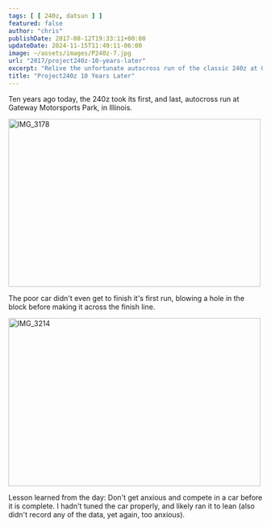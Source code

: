 ```yaml
---
tags: [ [ 240z, datsun ] ]
featured: false
author: "chris"
publishDate: 2017-08-12T19:33:11+00:00
updateDate: 2024-11-15T11:49:11-06:00
image: ~/assets/images/P240z-7.jpg
url: "2017/project240z-10-years-later"
excerpt: "Relive the unfortunate autocross run of the classic 240z at Gateway Motorsports Park ten years ago. The blog post unfolds the dramatic event and shares a cautionary tale for car enthusiasts about the importance of proper tuning before competition."
title: "Project240z 10 Years Later"
---
```


Ten years ago today, the 240z took its first, and last, autocross run at Gateway Motorsports Park, in Illinois.

<a title="IMG_3178" href="https://www.flickr.com/photos/chammond/1099789651/" data-footer="true" data-flickr-embed="true"><img width="500" height="333" alt="IMG_3178" src="https://farm2.staticflickr.com/1337/1099789651_2c9cdb1f4a.jpg"></a><script async src="//embedr.flickr.com/assets/client-code.js" charset="utf-8"></script> 


The poor car didn't even get to finish it's first run, blowing a hole in the block before making it across the finish line.

 <a title="IMG_3214" href="https://www.flickr.com/photos/chammond/1099962521/in/photostream/" data-footer="true" data-flickr-embed="true"><img width="500" height="333" alt="IMG_3214" src="https://farm2.staticflickr.com/1126/1099962521_74ca8f47dc.jpg"></a><script async src="//embedr.flickr.com/assets/client-code.js" charset="utf-8"></script> 

Lesson learned from the day: Don't get anxious and compete in a car before it is complete. I hadn't tuned the car properly, and likely ran it to lean (also didn't record any of the data, yet again, too anxious).
